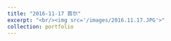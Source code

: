 ```yaml
---
title: "2016-11-17 首尔"
excerpt: "<br/><img src='/images/2016.11.17.JPG'>"
collection: portfolio
---
```

